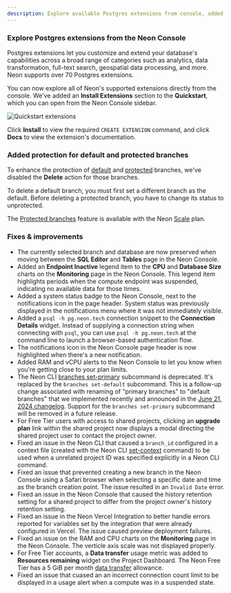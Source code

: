 ```yaml
---
description: Explore available Postgres extensions from console, added protection for default and protected branches, and lots of improvements and fixes.
---
```


### Explore Postgres extensions from the Neon Console

Postgres extensions let you customize and extend your database's capabilities across a broad range of categories such as analytics, data transformation, full-text search, geospatial data processing, and more. Neon supports over 70 Postgres extensions.

You can now explore all of Neon's supported extensions directly from the console. We've added an **Install Extensions** section to the **Quickstart**, which you can open from the Neon Console sidebar.

![Quickstart extensions](/docs/relnotes/quickstart_extensions.png)

Click **Install** to view the required `CREATE EXTENSION` command, and click **Docs** to view the extension's documentation.

### Added protection for default and protected branches

To enhance the protection of [default](/docs/manage/branches#protected-branch) and [protected](/docs/guides/protected-branches) branches, we've disabled the **Delete** action for those branches.

To delete a default branch, you must first set a different branch as the default. Before deleting a protected branch, you have to change its status to unprotected.

The [Protected branches](/docs/guides/protected-branches) feature is available with the Neon [Scale](/docs/introduction/plans#scale) plan.

### Fixes & improvements

- The currently selected branch and database are now preserved when moving between the **SQL Editor** and **Tables** page in the Neon Console.
- Added an **Endpoint Inactive** legend item to the **CPU** and **Database Size** charts on the **Monitoring** page in the Neon Console. This legend item highlights periods when the compute endpoint was suspended, indicating no available data for those times.
- Added a system status badge to the Neon Console, next to the notifications icon in the page header. System status was previously displayed in the notifications menu where it was not immediately visible.
- Added a `psql -h pg.neon.tech` connection snippet to the **Connection Details** widget. Instead of supplying a connection string when connecting with `psql`, you can use `psql -h pg.neon.tech` at the command line to launch a browser-based authentication flow.
- The notifications icon in the Neon Console page header is now highlighted when there's a new notification. 
- Added RAM and vCPU alerts to the Neon Console to let you know when you're getting close to your plan limits.
- The Neon CLI [branches set-primary](https://neon.tech/docs/reference/cli-branches#set-primary) subcommand is deprecated. It's replaced by the `branches set-default` subcommand. This is a follow-up change associated with renaming of "primary branches" to "default branches" that we implemented recently and announced in the [June 21, 2024 changelog](/docs/changelog/2024-06-21). Support for the `branches set-primary` subcommand will be removed in a future release. 
- For Free Tier users with access to shared projects, clicking an **upgrade plan** link within the shared project now displays a modal directing the shared project user to contact the project owner.
- Fixed an issue in the Neon CLI that caused a `branch_id` configured in a context file (created with the Neon CLI [set-context](/docs/reference/cli-set-context) command) to be used when a unrelated project ID was specified explicitly in a Neon CLI command.
- Fixed an issue that prevented creating a new branch in the Neon Console using a Safari browser when selecting a specific date and time as the branch creation point. The issue resulted in an `Invalid Date` error.
- Fixed an issue in the Neon Console that caused the history retention setting for a shared project to differ from the project owner's history retention setting.
- Fixed an issue in the Neon Vercel Integration to better handle errors reported for variables set by the integration that were already configured in Vercel. The issue caused preview deployment failures.
- Fixed an issue on the RAM and CPU charts on the **Monitoring** page in the Neon Console. The verticle axis scale was not displayed properly.
- For Free Tier accounts, a **Data transfer** usage metric was added to **Resources remaining** widget on the Project Dashboard. The Neon Free Tier has a 5 GiB per month [data transfer](/docs/introduction/usage-metrics#data-transfer) allowance.
- Fixed an issue that cuased an an incorrect connection count limit to be displayed in a usage alert when a compute was in a suspended state.

